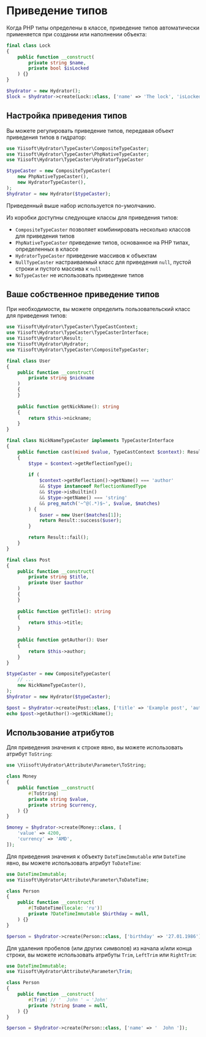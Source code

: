 # Приведение типов

Когда PHP типы определены в классе, приведение типов автоматически применяется при создании или наполнении объекта:

```php
final class Lock
{
    public function __construct(
        private string $name,
        private bool $isLocked
    ) {}
}

$hydrator = new Hydrator();
$lock = $hydrator->create(Lock::class, ['name' => 'The lock', 'isLocked' => 1]);
```

## Настройка приведения типов

Вы можете регулировать приведение типов, передавая объект приведения типов в гидратор:

```php
use Yiisoft\Hydrator\TypeCaster\CompositeTypeCaster;
use Yiisoft\Hydrator\TypeCaster\PhpNativeTypeCaster;
use Yiisoft\Hydrator\TypeCaster\HydratorTypeCaster

$typeCaster = new CompositeTypeCaster(
    new PhpNativeTypeCaster(),
    new HydratorTypeCaster(),
);
$hydrator = new Hydrator($typeCaster);
```

Приведенный выше набор используется по-умолчанию.

Из коробки доступны следующие классы для приведения типов:

- `CompositeTypeCaster` позволяет комбинировать несколько классов для приведения типов
- `PhpNativeTypeCaster` приведение типов, основанное на PHP типах, определенных в классе
- `HydratorTypeCaster` приведение массивов к объектам
- `NullTypeCaster` настраиваемый класс для приведения `null`, пустой строки и пустого массива к `null`
- `NoTypeCaster` не использовать приведение типов

## Ваше собственное приведение типов

При необходимости, вы можете определить пользовательский класс для приведения типов:

```php
use Yiisoft\Hydrator\TypeCaster\TypeCastContext;
use Yiisoft\Hydrator\TypeCaster\TypeCasterInterface;
use Yiisoft\Hydrator\Result;
use Yiisoft\Hydrator\Hydrator;
use Yiisoft\Hydrator\TypeCaster\CompositeTypeCaster;

final class User
{
    public function __construct(
        private string $nickname
    )
    {
    }
    
    public function getNickName(): string
    {
        return $this->nickname;
    }
}

final class NickNameTypeCaster implements TypeCasterInterface
{
    public function cast(mixed $value, TypeCastContext $context): Result
    {
        $type = $context->getReflectionType();
    
        if (
            $context->getReflection()->getName() === 'author'
            && $type instanceof ReflectionNamedType
            && $type->isBuiltin()
            && $type->getName() === 'string'
            && preg_match('~^@(.*)$~', $value, $matches)
        ) {            
            $user = new User($matches[1]);
            return Result::success($user);        
        }       

        return Result::fail();
    }
}

final class Post
{
    public function __construct(
        private string $title,
        private User $author
    )
    {    
    }
    
    public function getTitle(): string 
    {
        return $this->title;    
    }
    
    public function getAuthor(): User
    {
        return $this->author;
    }
}

$typeCaster = new CompositeTypeCaster(
    // ...
    new NickNameTypeCaster(),
);
$hydrator = new Hydrator($typeCaster);

$post = $hydrator->create(Post::class, ['title' => 'Example post', 'author' => '@samdark']);
echo $post->getAuthor()->getNickName();
```

## Использование атрибутов

Для приведения значения к строке явно, вы можете использовать атрибут `ToString`:

```php
use \Yiisoft\Hydrator\Attribute\Parameter\ToString;

class Money
{
    public function __construct(
        #[ToString]
        private string $value,
        private string $currency,
    ) {}
}

$money = $hydrator->create(Money::class, [
    'value' => 4200,
    'currency' => 'AMD',
]);
```

Для приведения значения к объекту `DateTimeImmutable` или `DateTime` явно, вы можете использовать атрибут `ToDateTime`:

```php
use DateTimeImmutable;
use Yiisoft\Hydrator\Attribute\Parameter\ToDateTime;

class Person
{
    public function __construct(
        #[ToDateTime(locale: 'ru')]
        private ?DateTimeImmutable $birthday = null,
    ) {}
}

$person = $hydrator->create(Person::class, ['birthday' => '27.01.1986']);
```

Для удаления пробелов (или других символов) из начала и/или конца строки, вы можете использовать атрибуты `Trim`,
`LeftTrim` или `RightTrim`:

```php
use DateTimeImmutable;
use Yiisoft\Hydrator\Attribute\Parameter\Trim;

class Person
{
    public function __construct(
        #[Trim] // '  John ' → 'John'
        private ?string $name = null, 
    ) {}
}

$person = $hydrator->create(Person::class, ['name' => '  John ']);
```
